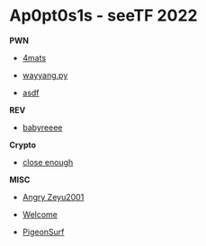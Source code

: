 # Ap0pt0s1s - seeTF 2022

__PWN__

- [4mats](4mats.md)

- [wayyang.py](Wayyang.md)

- [asdf](asdf.md)

__REV__

- [babyreeee](babyreeee.md)

__Crypto__

- [close enough](Close_Enough.md)

__MISC__

- [Angry Zeyu2001](Angry_Zeyu2001.md)

- [Welcome](Welcome.md)

- [PigeonSurf](Pigeonsurf.md)